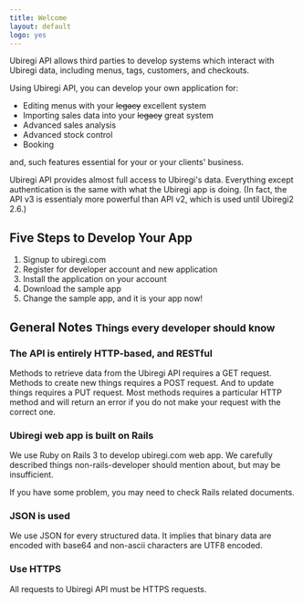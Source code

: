 ```yaml
---
title: Welcome
layout: default
logo: yes
---
```


Ubiregi API allows third parties to develop systems which interact
with Ubiregi data, including menus, tags, customers, and checkouts.

Using Ubiregi API, you can develop your own application for:

* Editing menus with your <s>legacy</s> excellent system
* Importing sales data into your <s>legacy</s> great system
* Advanced sales analysis
* Advanced stock control
* Booking

and, such features essential for your or your clients' business.

Ubiregi API provides almost full access to Ubiregi's data. Everything
except authentication is the same with what the Ubiregi app is doing.
(In fact, the API v3 is essentialy more powerful than API v2, which is
used until Ubiregi2 2.6.)

## Five Steps to Develop Your App

1. Signup to ubiregi.com
2. Register for developer account and new application
3. Install the application on your account
4. Download the sample app
5. Change the sample app, and it is your app now!

## General Notes <small>Things every developer should know</small>

### The API is entirely HTTP-based, and RESTful

Methods to retrieve data from the Ubiregi API requires a GET
request. Methods to create new things requires a POST request. And to
update things requires a PUT request. Most methods requires a
particular HTTP method and will return an error if you do not make your
request with the correct one.

### Ubiregi web app is built on Rails

We use Ruby on Rails 3 to develop ubiregi.com web app. We carefully
described things non-rails-developer should mention about, but may be
insufficient.

If you have some problem, you may need to check Rails related
documents.

### JSON is used

We use JSON for every structured data. It implies that binary data are
encoded with base64 and non-ascii characters are UTF8 encoded.

### Use HTTPS

All requests to Ubiregi API must be HTTPS requests.
